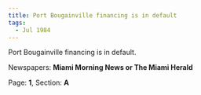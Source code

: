 ```yaml
---  
title: Port Bougainville financing is in default  
tags:  
  - Jul 1984  
---  
```

  
Port Bougainville financing is in default.  
  
Newspapers: **Miami Morning News or The Miami Herald**  
  
Page: **1**, Section: **A** 
